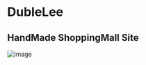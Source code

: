# DubleLee
## HandMade ShoppingMall Site
![image](https://github.com/dtd08/DubleLee/assets/126937437/4f664db0-cac9-4f11-96d2-d02b0fd13976)

